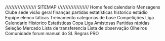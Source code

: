 ////////////////////
SITEMAP
////////////////////
Home
    feed
    calendario
    Mensagens
Clube
    sede
    visão geral
      finanças
    partidas
    estatísticas
    historico
    estádio
Equipe
    elenco
    táticas
    Treinamento
    categorias de base
Competições
    Liga
        Calendario
        Historico
        Estatisticas
    Copa
    Liga Amistosas
    Partidas rápidas
    Seleção
Mercado
    Lista de transferencia
    Lista de observação
    Olheiros
Comunidade
    forum
    manual do SL
    Regras
PRO
